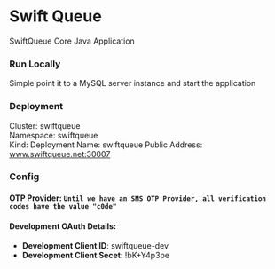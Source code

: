 # Swift Queue
SwiftQueue Core Java Application

### Run Locally
Simple point it to a MySQL server instance and start the application

### Deployment
Cluster: swiftqueue <br>
Namespace: swiftqueue <br>
Kind: Deployment
Name: swiftqueue
Public Address: www.swiftqueue.net:30007

### Config

#### OTP Provider: `Until we have an SMS OTP Provider, all verification codes have the value "c0de"`
#### Development OAuth Details: 
- <b>Development Client ID</b>: swiftqueue-dev
- <b>Development Client Secet</b>: !bK+Y4p3pe

